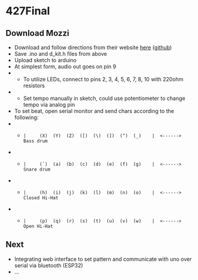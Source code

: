 # 427Final
## Download Mozzi
* Download and follow directions from their website [here](https://sensorium.github.io/Mozzi/) ([github](https://github.com/sensorium/Mozzi))
* Save .ino and d_kit.h files from above
* Upload sketch to arduino
* At simplest form, audio out goes on pin 9
* * To utilize LEDs, connect to pins 2, 3, 4, 5, 6, 7, 8, 10 with 220ohm resistors
* * Set tempo manually in sketch, could use potentiometer to change tempo via analog pin
* To set beat, open serial monitor and send chars according to the following:
* *     |     (X)  (Y)  (Z)  ([)  (\)  (])  (^)  (_)    |  <------> Bass drum
* *     |     (`)  (a)  (b)  (c)  (d)  (e)  (f)  (g)    |  <------> Snare drum  
* *     |     (h)  (i)  (j)  (k)  (l)  (m)  (n)  (o)    |  <------> Closed Hi-Hat
* *     |     (p)  (q)  (r)  (s)  (t)  (u)  (v)  (w)    |  <------> Open Hi-Hat
## Next
* Integrating web interface to set pattern and communicate with uno over serial via bluetooth (ESP32)
* ...
